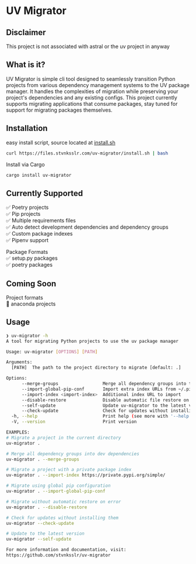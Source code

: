 # UV Migrator

## Disclaimer

This project is not associated with astral or the uv project in anyway

## What is it?

UV Migrator is simple cli tool designed to seamlessly transition Python projects from various dependency management systems to the UV package manager.
It handles the complexities of migration while preserving your project's dependencies and any existing configs. This project currently supports migrating
applications that consume packages, stay tuned for support for migrating packages themselves.

## Installation

easy install script, source located at [install.sh](https://github.com/stvnksslr/uv-migrator/blob/main/install.sh)

```sh
curl https://files.stvnksslr.com/uv-migrator/install.sh | bash
```

Install via Cargo

```sh
cargo install uv-migrator
```

## Currently Supported

✅ Poetry projects  
✅ Pip projects  
✅ Multiple requirements files  
✅ Auto detect development dependencies and dependency groups  
✅ Custom package indexes  
✅ Pipenv support

Package Formats  
✅ setup.py packages  
✅ poetry packages

## Coming Soon

Project formats  
🔄 anaconda projects

## Usage

```sh
❯ uv-migrator -h
A tool for migrating Python projects to use the uv package manager

Usage: uv-migrator [OPTIONS] [PATH]

Arguments:
  [PATH]  The path to the project directory to migrate [default: .]

Options:
      --merge-groups                 Merge all dependency groups into the dev group
      --import-global-pip-conf       Import extra index URLs from ~/.pip/pip.conf
      --import-index <import-index>  Additional index URL to import
      --disable-restore              Disable automatic file restore on error
      --self-update                  Update uv-migrator to the latest version
      --check-update                 Check for updates without installing them
  -h, --help                         Print help (see more with '--help')
  -V, --version                      Print version

EXAMPLES:
# Migrate a project in the current directory
uv-migrator .

# Merge all dependency groups into dev dependencies
uv-migrator . --merge-groups

# Migrate a project with a private package index
uv-migrator . --import-index https://private.pypi.org/simple/

# Migrate using global pip configuration
uv-migrator . --import-global-pip-conf

# Migrate without automatic restore on error
uv-migrator . --disable-restore

# Check for updates without installing them
uv-migrator --check-update

# Update to the latest version
uv-migrator --self-update

For more information and documentation, visit:
https://github.com/stvnksslr/uv-migrator
```
